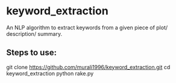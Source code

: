 # keyword_extraction
An NLP algorithm to extract keywords from a given piece of plot/ description/ summary.

Steps to use:
------------
git clone https://github.com/murali1996/keyword_extraction.git
cd keyword_extraction 
python rake.py

